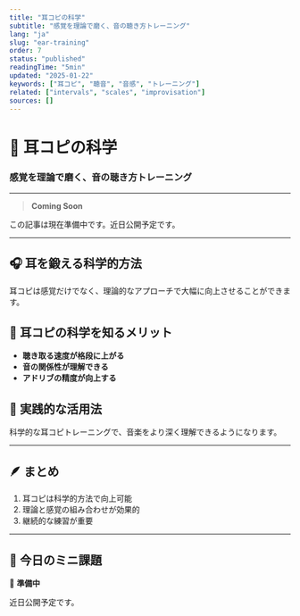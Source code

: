 ```yaml
---
title: "耳コピの科学"
subtitle: "感覚を理論で磨く、音の聴き方トレーニング"
lang: "ja"
slug: "ear-training"
order: 7
status: "published"
readingTime: "5min"
updated: "2025-01-22"
keywords: ["耳コピ", "聴音", "音感", "トレーニング"]
related: ["intervals", "scales", "improvisation"]
sources: []
---
```


# 🎵 耳コピの科学

### 感覚を理論で磨く、音の聴き方トレーニング

---

> **Coming Soon**

この記事は現在準備中です。近日公開予定です。

---

## 🎧 耳を鍛える科学的方法

耳コピは感覚だけでなく、理論的なアプローチで大幅に向上させることができます。

## 🧠 耳コピの科学を知るメリット

* **聴き取る速度が格段に上がる**
* **音の関係性が理解できる**
* **アドリブの精度が向上する**

## 🎸 実践的な活用法

科学的な耳コピトレーニングで、音楽をより深く理解できるようになります。

---

## 🪶 まとめ

1. 耳コピは科学的方法で向上可能
2. 理論と感覚の組み合わせが効果的
3. 継続的な練習が重要

---

## 🎯 今日のミニ課題

🎸 **準備中**

近日公開予定です。
